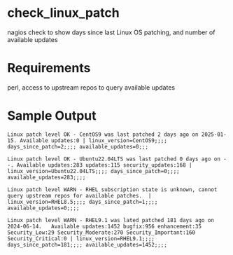 # check_linux_patch
nagios check to show days since last Linux OS patching, and number of available updates

# Requirements
perl, access to upstream repos to query available updates


# Sample Output

```
Linux patch level OK - CentOS9 was last patched 2 days ago on 2025-01-15. Available updates:0 | linux_version=CentOS9;;;; days_since_patch=2;;;; available_updates=0;;;
```

```
Linux patch level OK - Ubuntu22.04LTS was last patched 0 days ago on --. Available updates:283 updates:115 security_updates:168 | linux_version=Ubuntu22.04LTS;;;; days_since_patch=0;;;; available_updates=283;;;;
```

```
Linux patch level WARN - RHEL subscription state is unknown, cannot query upstream repos for available patches.  | linux_version=RHEL8.5;;;; days_since_patch=1;;;; available_updates=0;;;;
```

```
Linux patch level WARN - RHEL9.1 was lated patched 181 days ago on 2024-06-14.   Available updates:1452 bugfix:956 enhancement:35 Security_Low:29 Security_Moderate:270 Security_Important:160 Security_Critical:0 | linux_version=RHEL9.1;;;; days_since_patch=181;;;; available_updates=1452;;;;
```
